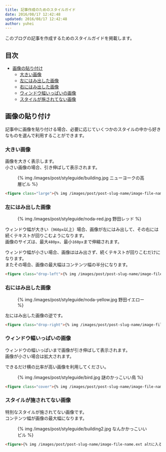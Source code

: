```yaml
---
title: 記事作成のためのスタイルガイド
date: 2016/08/17 12:42:48
updated: 2016/08/17 12:42:48
author: yuhei
---
```

このブログの記事を作成するためのスタイルガイドを掲載します。

<!-- more -->

## 目次

- [画像の貼り付け](#画像の貼り付け)
  - [大きい画像](#大きい画像)
  - [左にはみ出した画像](#左にはみ出した画像)
  - [右にはみ出した画像](#右にはみ出した画像)
  - [ウィンドウ幅いっぱいの画像](#ウィンドウ幅いっぱいの画像)
  - [スタイルが施されてない画像](#スタイルが施されてない画像)

## 画像の貼り付け

記事中に画像を貼り付ける場合、必要に応じていくつかのスタイルの中から好きなものを選んで利用することができます。

### 大きい画像

画像を大きく表示します。  
小さい画像の場合、引き伸ばして表示されます。

<figure class="large">{% img /images/post/styleguide/building.jpg ニューヨークの高層ビル %}</figure>

```html
<figure class="large">{% img /images/post/post-slug-name/image-file-name.ext altに入る文字 %}</figure>
```

### 左にはみ出した画像

<figure class="drop-left">{% img /images/post/styleguide/noda-red.jpg 野田レッド %}</figure>

ウィンドウ幅が大きい（`960px`以上）場合、画像が左にはみ出して、その右には続くテキストが回りこむようになります。  
画像のサイズは、最大`480px`、最小`160px`まで伸縮されます。

ウィンドウ幅が小さい場合、画像ははみ出さず、続くテキストが回りこむだけになります。  
またその場合、画像の最大幅はコンテンツ幅の半分になります。

<div style="clear: both;"></div>

```html
<figure class="drop-left">{% img /images/post/post-slug-name/image-file-name.ext altに入る文字 %}</figure>
```

### 右にはみ出した画像

<figure class="drop-right">{% img /images/post/styleguide/noda-yellow.jpg 野田イエロー %}</figure>

左にはみ出した画像の逆です。

<div style="clear: both;"></div>

```html
<figure class="drop-right">{% img /images/post/post-slug-name/image-file-name.ext altに入る文字 %}</figure>
```

### ウィンドウ幅いっぱいの画像

ウィンドウの幅いっぱいまで画像が引き伸ばして表示されます。  
画像が小さい場合は拡大されます。

できるだけ横の比率が高い画像を利用してください。

<figure class="cover">{% img /images/post/styleguide/bird.jpg 謎のかっこいい鳥 %}</figure>

```html
<figure class="cover">{% img /images/post/post-slug-name/image-file-name.ext altに入る文字 %}</figure>
```

### スタイルが施されてない画像

特別なスタイルが施されてない画像です。  
コンテンツ幅が画像の最大幅になります。

<figure>{% img /images/post/styleguide/building2.jpg なんかかっこいいビル %}</figure>

```html
<figure>{% img /images/post/post-slug-name/image-file-name.ext altに入る文字 %}</figure>
```

